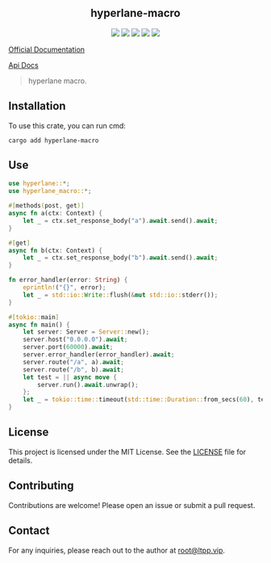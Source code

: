 <center>

## hyperlane-macro

[![](https://img.shields.io/crates/v/hyperlane-macro.svg)](https://crates.io/crates/hyperlane-macro)
[![](https://img.shields.io/crates/d/hyperlane-macro.svg)](https://img.shields.io/crates/d/hyperlane-macro.svg)
[![](https://docs.rs/hyperlane-macro/badge.svg)](https://docs.rs/hyperlane-macro)
[![](https://github.com/eastspire/hyperlane-macro/workflows/Rust/badge.svg)](https://github.com/eastspire/hyperlane-macro/actions?query=workflow:Rust)
[![](https://img.shields.io/crates/l/hyperlane-macro.svg)](./LICENSE)

</center>

[Official Documentation](https://docs.ltpp.vip/hyperlane-macro/)

[Api Docs](https://docs.rs/hyperlane-macro/latest/hyperlane_macro/)

> hyperlane macro.

## Installation

To use this crate, you can run cmd:

```shell
cargo add hyperlane-macro
```

## Use

```rust
use hyperlane::*;
use hyperlane_macro::*;

#[methods(post, get)]
async fn a(ctx: Context) {
    let _ = ctx.set_response_body("a").await.send().await;
}

#[get]
async fn b(ctx: Context) {
    let _ = ctx.set_response_body("b").await.send().await;
}

fn error_handler(error: String) {
    eprintln!("{}", error);
    let _ = std::io::Write::flush(&mut std::io::stderr());
}

#[tokio::main]
async fn main() {
    let server: Server = Server::new();
    server.host("0.0.0.0").await;
    server.port(60000).await;
    server.error_handler(error_handler).await;
    server.route("/a", a).await;
    server.route("/b", b).await;
    let test = || async move {
        server.run().await.unwrap();
    };
    let _ = tokio::time::timeout(std::time::Duration::from_secs(60), test()).await;
}
```

## License

This project is licensed under the MIT License. See the [LICENSE](LICENSE) file for details.

## Contributing

Contributions are welcome! Please open an issue or submit a pull request.

## Contact

For any inquiries, please reach out to the author at [root@ltpp.vip](mailto:root@ltpp.vip).
